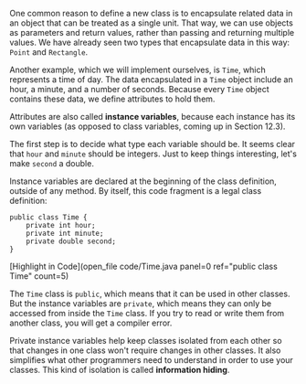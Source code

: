 One common reason to define a new class is to encapsulate related data in an object that can be treated as a single unit.
That way, we can use objects as parameters and return values, rather than passing and returning multiple values.
We have already seen two types that encapsulate data in this way: `Point` and `Rectangle`.


Another example, which we will implement ourselves, is `Time`, which represents a time of day.
The data encapsulated in a `Time` object include an hour, a minute, and a number of seconds.
Because every `Time` object contains these data, we define attributes to hold them.


Attributes are also called **instance variables**, because each instance has its own variables (as opposed to class variables, coming up in Section 12.3).

The first step is to decide what type each variable should be.
It seems clear that `hour` and `minute` should be integers.
Just to keep things interesting, let's make `second` a double.

Instance variables are declared at the beginning of the class definition, outside of any method.
By itself, this code fragment is a legal class definition:

```code
public class Time {
    private int hour;
    private int minute;
    private double second;
}
```
[Highlight in Code](open_file code/Time.java panel=0 ref="public class Time" count=5)



The `Time` class is `public`, which means that it can be used in other classes.
But the instance variables are `private`, which means they can only be accessed from inside the `Time` class.
If you try to read or write them from another class, you will get a compiler error.


Private instance variables help keep classes isolated from each other so that changes in one class won't require changes in other classes.
It also simplifies what other programmers need to understand in order to use your classes.
This kind of isolation is called **information hiding**.